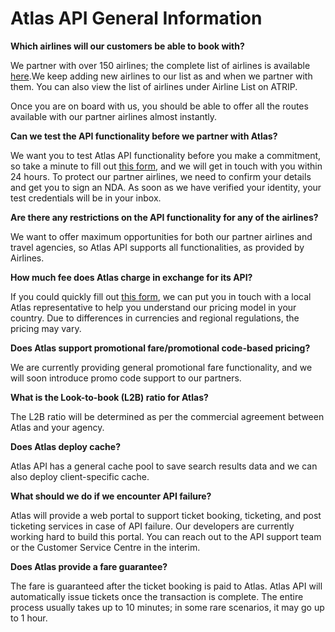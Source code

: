 # Atlas API General Information

**Which airlines will our customers be able to book with?**

We partner with over 150 airlines; the complete list of airlines is available [here](https://www.atriptech.com/#/airline/list).We keep adding new airlines to our list as and when we partner with them. You can also view the list of airlines under Airline List on ATRIP.

Once you are on board with us, you should be able to offer all the routes available with our partner airlines almost instantly.



**Can we test the API functionality before we partner with Atlas?**

We want you to test Atlas API functionality before you make a commitment, so take a minute to fill out [this form](https://atlaslovestravel.com/contact/), and we will get in touch with you within 24 hours. To protect our partner airlines, we need to confirm your details and get you to sign an NDA. As soon as we have verified your identity, your test credentials will be in your inbox. 



**Are there any restrictions on the API functionality for any of the airlines?**

We want to offer maximum opportunities for both our partner airlines and travel agencies, so Atlas API supports all functionalities, as provided by Airlines.



**How much fee does Atlas charge in exchange for its API?**

If you could quickly fill out [this form](https://atlaslovestravel.com/contact/), we can put you in touch with a local Atlas representative to help you understand our pricing model in your country. Due to differences in currencies and regional regulations, the pricing may vary.



**Does Atlas support promotional fare/promotional code-based pricing?**

We are currently providing general promotional fare functionality, and we will soon introduce promo code support to our partners.



**What is the Look-to-book (L2B) ratio for Atlas?**

The L2B ratio will be determined as per the commercial agreement between Atlas and your agency.



**Does Atlas deploy cache?**

Atlas API has a general cache pool to save search results data and we can also deploy client-specific cache.



**What should we do if we encounter API failure?**

Atlas will provide a web portal to support ticket booking, ticketing, and post ticketing services in case of API failure. Our developers are currently working hard to build this portal. You can reach out to the API support team or the Customer Service Centre in the interim.



**Does Atlas provide a fare guarantee?**

The fare is guaranteed after the ticket booking is paid to Atlas. Atlas API will automatically issue tickets once the transaction is complete. The entire process usually takes up to 10 minutes; in some rare scenarios, it may go up to 1 hour.
